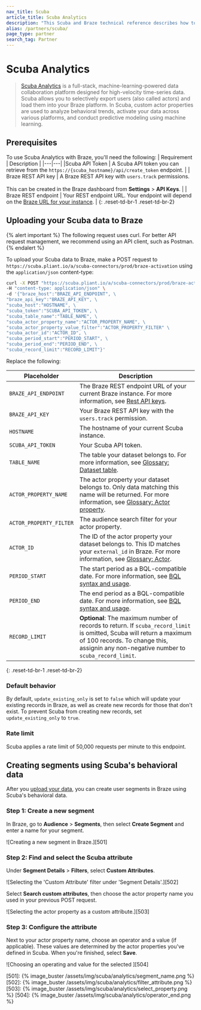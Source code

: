 ```yaml
---
nav_title: Scuba
article_title: Scuba Analytics
description: "This Scuba and Braze technical reference describes how to activate Scuba's real-time data insight using Braze Segments."
alias: /partners/scuba/
page_type: partner
search_tag: Partner
---
```


# Scuba Analytics

>[Scuba Analytics][1] is a full-stack, machine-learning-powered data collaboration platform designed for high-velocity time-series data. Scuba allows you to selectively export users (also called actors) and load them into your Braze platform. In Scuba, custom actor properties are used to analyze behavioral trends, activate your data across various platforms, and conduct predictive modeling using machine learning.

## Prerequisites

To use Scuba Analytics with Braze, you'll need the following:
| Requirement | Description |
|---|---|
|Scuba API Token | A Scuba API token you can retrieve from the `https://{scuba_hostname}/api/create_token` endpoint. |
| Braze REST API key | A Braze REST API key with `users.track` permissions. <br><br> This can be created in the Braze dashboard from **Settings** > **API Keys**. |
| Braze REST endpoint  | Your REST endpoint URL. Your endpoint will depend on the [Braze URL for your instance][1]. |
{: .reset-td-br-1 .reset-td-br-2}

## Uploading your Scuba data to Braze

{% alert important %}
The following request uses curl. For better API request management, we recommend using an API client, such as Postman.
{% endalert %}

To upload your Scuba data to Braze, make a POST request to `https://scuba.pliant.io/a/scuba-connectors/prod/braze-activation` using the `application/json` content-type:

```bash
curl -X POST "https://scuba.pliant.io/a/scuba-connectors/prod/braze-activation" \
-H "content-type: application/json" \
-d '{"braze_host":"BRAZE_API_ENDPOINT", \
"braze_api_key":"BRAZE_API_KEY", \
"scuba_host":"HOSTNAME", \
"scuba_token":"SCUBA_API_TOKEN", \
"scuba_table_name":"TABLE_NAME", \
"scuba_actor_property_name":"ACTOR_PROPERTY_NAME", \
"scuba_actor_property_value_filter":"ACTOR_PROPERTY_FILTER" \
"scuba_actor_id":"ACTOR_ID", \
"scuba_period_start":"PERIOD_START", \
"scuba_period_end":"PERIOD_END", \
"scuba_record_limit":"RECORD_LIMIT"}'
```

Replace the following:

| Placeholder             | Description                                                                                                                                                                                     |
|-------------------------|-------------------------------------------------------------------------------------------------------------------------------------------------------------------------------------------------|
| `BRAZE_API_ENDPOINT`    | The Braze REST endpoint URL of your current Braze instance. For more information, see [Rest API keys]({{site.baseurl}}/user_guide/administrative/app_settings/api_settings_tab/#rest-api-keys). |
| `BRAZE_API_KEY`         | Your Braze REST API key with the `users.track` permission.                                                                                                                                      |
| `HOSTNAME`              | The hostname of your current Scuba instance.                                                                                                                                                    |
| `SCUBA_API_TOKEN`       | Your Scuba API token.                                                                                                                                                                           |
| `TABLE_NAME`            | The table your dataset belongs to. For more information, see [Glossary: Dataset table][3].                                                                                                      |
| `ACTOR_PROPERTY_NAME`   | The actor property your dataset belongs to. Only data matching this name will be returned. For more information, see [Glossary: Actor property][4].                                             |
| `ACTOR_PROPERTY_FILTER` | The audience search filter for your actor property.                                                                                                                                             |
| `ACTOR_ID`              | The ID of the actor property your dataset belongs to. This ID matches your `external_id` in Braze. For more information, see [Glossary: Actor][5].                                              |
| `PERIOD_START`          | The start period as a BQL-compatible date. For more information, see [BQL syntax and usage][6].                                                                                                 |
| `PERIOD_END`            | The end period as a BQL-compatible date. For more information, see [BQL syntax and usage][6].                                                                                                   |
| `RECORD_LIMIT`          | **Optional**: The maximum number of records to return. If `scuba_record_limit` is omitted, Scuba will return a maximum of 100 records. To change this, assignin any non-negative number to `scuba_record_limit`.    |
{: .reset-td-br-1 .reset-td-br-2}

### Default behavior

By default, `update_existing_only` is set to `false` which will update your existing records in Braze, as well as create new records for those that don't exist. To prevent Scuba from creating new records, set `update_existing_only` to `true`.

### Rate limit

Scuba applies a rate limit of 50,000 requests per minute to this endpoint.

## Creating segments using Scuba's behavioral data

After you [upload your data](#uploading-your-scuba-data-to-braze), you can create user segments in Braze using Scuba's behavioral data.

### Step 1: Create a new segment

In Braze, go to **Audience** > **Segments**, then select **Create Segment** and enter a name for your segment.

![Creating a new segment in Braze.][501]

### Step 2: Find and select the Scuba attribute

Under **Segment Details** > **Filters**, select **Custom Attributes**.

![Selecting the 'Custom Attribute' filter under 'Segment Details'.][502]

Select **Search custom attributes**, then choose the actor property name you used in your previous POST request.

![Selecting the actor property as a custom attribute.][503]

### Step 3: Configure the attribute

Next to your actor property name, choose an operator and a value (if applicable). These values are determined by the actor properties you've defined in Scuba. When you're finished, select **Save**.

![Choosing an operating and value for the selected ][504]

[1]: https://scuba.io
[3]: https://docs.scuba.io/glossary/dataset-table
[4]: https://docs.scuba.io/glossary/actor-property
[5]: https://docs.scuba.io/glossary/actor
[6]: https://docs.scuba.io/guides/bql-syntax-and-usage
[501]: {% image_buster /assets/img/scuba/analytics/segment_name.png %}
[502]: {% image_buster /assets/img/scuba/analytics/filter_attribute.png %}
[503]: {% image_buster /assets/img/scuba/analytics/select_property.png %}
[504]: {% image_buster /assets/img/scuba/analytics/operator_end.png %}
